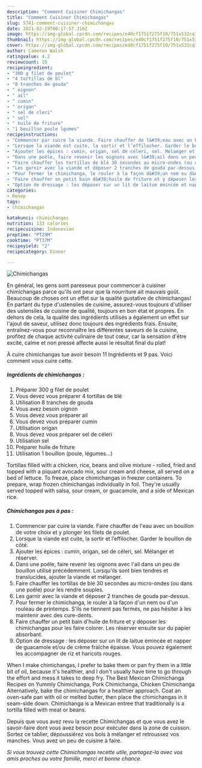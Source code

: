 ```yaml
---
description: "Comment Cuisiner Chimichangas"
title: "Comment Cuisiner Chimichangas"
slug: 5741-comment-cuisiner-chimichangas
date: 2021-02-19T00:17:57.316Z
image: https://img-global.cpcdn.com/recipes/e40cf1751f275f10/751x532cq70/chimichangas-photo-principale-de-la-recette.jpg
thumbnail: https://img-global.cpcdn.com/recipes/e40cf1751f275f10/751x532cq70/chimichangas-photo-principale-de-la-recette.jpg
cover: https://img-global.cpcdn.com/recipes/e40cf1751f275f10/751x532cq70/chimichangas-photo-principale-de-la-recette.jpg
author: Cameron Walsh
ratingvalue: 4.2
reviewcount: 10
recipeingredient:
- "300 g filet de poulet"
- "4 tortillas de bl"
- "8 tranches de gouda"
- " oignon"
- " ail"
- " cumin"
- " origan"
- " sel de cleri"
- " sel"
- " huile de friture"
- "1 bouillon poule lgumes"
recipeinstructions:
- "Commencer par cuire la viande. Faire chauffer de l&#39;eau avec un bouillon de votre choix et y plonger les filets de poulet."
- "Lorsque la viande est cuite, la sortir et l’effilocher. Garder le bouillon de côté."
- "Ajouter les épices : cumin, origan, sel de céleri, sel. Mélanger et réserver."
- "Dans une poêle, faire revenir les oignons avec l&#39;ail dans un peu de bouillon utilisé précédemment. Lorsqu&#39;ils sont bien tendres et translucides, ajouter la viande et mélanger."
- "Faire chauffer les tortillas de blé 30 secondes au micro-ondes (ou dans une poêle) pour les rendre souples."
- "Les garnir avec la viande et déposer 2 tranches de gouda par-dessus."
- "Pour fermer le chimichanga, le rouler à la façon d&#39;un nem ou d&#39;un rouleau de printemps. S&#39;ils ne tiennent pas fermés, ne pas hésiter à les maintenir avec des cure-dents."
- "Faire chauffer un petit bain d&#39;huile de friture et y déposer les chimichangas pour les faire colorer. Les réserver ensuite sur du papier absorbant."
- "Option de dressage : les déposer sur un lit de laitue émincée et napper de guacamole et/ou de crème fraîche épaisse. Vous pouvez également les accompagner de riz et haricots rouges."
categories:
- Resep
tags:
- chimichangas

katakunci: chimichangas 
nutrition: 133 calories
recipecuisine: Indonesian
preptime: "PT29M"
cooktime: "PT37M"
recipeyield: "2"
recipecategory: Dinner

---
```



![Chimichangas](https://img-global.cpcdn.com/recipes/e40cf1751f275f10/751x532cq70/chimichangas-photo-principale-de-la-recette.jpg)

En général, les gens sont paresseux pour commencer à cuisiner chimichangas parce qu'ils ont peur que la nourriture ait mauvais goût. Beaucoup de choses ont un effet sur la qualité gustative de chimichangas! En partant du type d'ustensiles de cuisine, assurez-vous toujours d'utiliser des ustensiles de cuisine de qualité, toujours en bon état et propres. En dehors de cela, la qualité des ingrédients utilisés a également un effet sur l'ajout de saveur, utilisez donc toujours des ingrédients frais. Ensuite, entraînez-vous pour reconnaître les différentes saveurs de la cuisine, profitez de chaque activité culinaire de tout cœur, car la sensation d'être excité, calme et non pressé affecte aussi le résultat final du plat!

<!--inarticleads1-->

À cuire chimichangas tue avoir besoin 11 Ingrédients et 9 pas. Voici comment vous cuire cette.

##### Ingrédients de chimichangas :

1. Préparer 300 g filet de poulet
1. Vous devez vous préparer 4 tortillas de blé
1. Utilisation 8 tranches de gouda
1. Vous avez besoin  oignon
1. Vous devez vous préparer  ail
1. Vous devez vous préparer  cumin
1. Utilisation  origan
1. Vous devez vous préparer  sel de céleri
1. Utilisation  sel
1. Préparer  huile de friture
1. Utilisation 1 bouillon (poule, légumes...)


Tortillas filled with a chicken, rice, beans and olive mixture - rolled, fried and topped with a piquant avocado mix, sour cream and cheese, all served on a bed of lettuce. To freeze, place chimichangas in freezer containers. To prepare, wrap frozen chimichangas individually in foil. They&#39;re usually served topped with salsa, sour cream, or guacamole, and a side of Mexican rice. 

<!--inarticleads2-->

##### Chimichangas pas à pas :

1. Commencer par cuire la viande. Faire chauffer de l&#39;eau avec un bouillon de votre choix et y plonger les filets de poulet.
1. Lorsque la viande est cuite, la sortir et l’effilocher. Garder le bouillon de côté.
1. Ajouter les épices : cumin, origan, sel de céleri, sel. Mélanger et réserver.
1. Dans une poêle, faire revenir les oignons avec l&#39;ail dans un peu de bouillon utilisé précédemment. Lorsqu&#39;ils sont bien tendres et translucides, ajouter la viande et mélanger.
1. Faire chauffer les tortillas de blé 30 secondes au micro-ondes (ou dans une poêle) pour les rendre souples.
1. Les garnir avec la viande et déposer 2 tranches de gouda par-dessus.
1. Pour fermer le chimichanga, le rouler à la façon d&#39;un nem ou d&#39;un rouleau de printemps. S&#39;ils ne tiennent pas fermés, ne pas hésiter à les maintenir avec des cure-dents.
1. Faire chauffer un petit bain d&#39;huile de friture et y déposer les chimichangas pour les faire colorer. Les réserver ensuite sur du papier absorbant.
1. Option de dressage : les déposer sur un lit de laitue émincée et napper de guacamole et/ou de crème fraîche épaisse. Vous pouvez également les accompagner de riz et haricots rouges.


When I make chimichangas, I prefer to bake them or pan fry them in a little bit of oil, because it&#39;s healthier, and I don&#39;t usually have time to go through the effort and mess it takes to deep fry. The Best Mexican Chimichanga Recipes on Yummly Chimichanga, Pork Chimichanga, Chicken Chimichanga Alternatively, bake the chimichangas for a healthier approach. Coat an oven-safe pan with oil or melted butter, then place the chimichangas in it seam-side down. Chimichanga is a Mexican entree that traditionally is a tortilla filled with meat or beans. 

<!--inarticleads1-->

<p>
Depuis que vous avez revu la recette Chimichangas et que vous avez le savoir-faire dont vous avez besoin pour exécuter dans la zone de cuisson. Sortez ce tablier, dépoussiérez vos bols à mélanger et retroussez vos manches. Vous avez un peu de cuisine à faire.
</p>

<p>
<i>Si vous trouvez cette Chimichangas recette utile, partagez-la avec vos amis proches ou votre famille, merci et bonne chance.</i>
</p>
